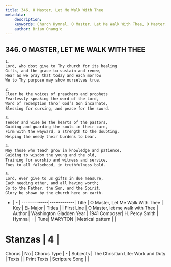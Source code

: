 ```yaml
---
title: 346. O Master, Let Me Walk With Thee
metadata:
    description: 
    keywords: Church Hymnal, O Master, Let Me Walk With Thee, O Master, let me walk with Thee, 
    author: Brian Onang'o
---
```



## 346. O MASTER, LET ME WALK WITH THEE

```txt
1.
Lord, who dost give to Thy church for its healing
Gifts, and the grace to sustain and renew,
Hear as we pray that today and each morrow
We to Thy purpose may show ourselves true.

2.
Clear be the voices of preachers and prophets
Fearlessly speaking the word of the Lord,
Word of redemption thro‘ God’s Son incarnate,
Blessing for cursing, and peace for the sword.

3.
Tender and wise be the hearts of the pastors,
Guiding and guarding the souls in their care,
Firm with the wayward, a strength to the doubting,
Helping the needy their burdens to bear.

4.
May those who teach grow in knowledge and patience,
Guiding to wisdom the young and the old,
Training for worship and witness and service,
Foes to all falsehood, in truthfulness bold.

5.
Lord, ever give to us gifts in due measure,
Each needing other, and all having worth;
So to the Father, the Son, and the Spirit,
Glory be shown by the church here on earth.
```

- |   -  |
-------------|------------|
Title | O Master, Let Me Walk With Thee |
Key | E♭ Major |
Titles |  |
First Line | O Master, let me walk with Thee |
Author | Washington Gladden
Year | 1941
Composer| H. Percy Smith |
Hymnal|  - |
Tune| MARYTON |
Metrical pattern | |
# Stanzas | 4 |
Chorus | No |
Chorus Type | - |
Subjects | The Chrisitian Life: Work and Duty |
Texts |  |
Print Texts | 
Scripture Song |  |
  
